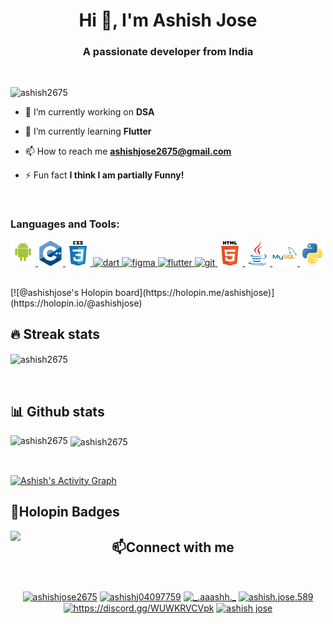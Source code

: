 <h1 align="center">Hi 👋, I'm Ashish Jose</h1>
<h3 align="center">A passionate developer from India</h3>
<br>

<p align="left"> <img src="https://komarev.com/ghpvc/?username=ashish2675&label=Profile%20views&color=009dff&style=plastic" alt="ashish2675" /> </p>

<!--<p align="left"> <a href="https://twitter.com/ashishj04097759" target="blank"><img src="https://img.shields.io/twitter/follow/ashishj04097759?logo=twitter&style=for-the-badge" alt="ashishj04097759" /></a> </p>-->

- 🔭 I’m currently working on **DSA**

- 🌱 I’m currently learning **Flutter**

- 📫 How to reach me **ashishjose2675@gmail.com**

- ⚡ Fun fact **I think I am partially Funny!**

<br>
<h3 align="left">Languages and Tools:</h3>
<p align="left"> <a href="https://developer.android.com" target="_blank" rel="noreferrer"> <img src="https://raw.githubusercontent.com/devicons/devicon/master/icons/android/android-original-wordmark.svg" alt="android" width="40" height="40"/> </a> <a href="https://www.w3schools.com/cpp/" target="_blank" rel="noreferrer"> <img src="https://raw.githubusercontent.com/devicons/devicon/master/icons/cplusplus/cplusplus-original.svg" alt="cplusplus" width="40" height="40"/> </a> <a href="https://www.w3schools.com/css/" target="_blank" rel="noreferrer"> <img src="https://raw.githubusercontent.com/devicons/devicon/master/icons/css3/css3-original-wordmark.svg" alt="css3" width="40" height="40"/> </a> <a href="https://dart.dev" target="_blank" rel="noreferrer"> <img src="https://www.vectorlogo.zone/logos/dartlang/dartlang-icon.svg" alt="dart" width="40" height="40"/> </a> <a href="https://www.figma.com/" target="_blank" rel="noreferrer"> <img src="https://www.vectorlogo.zone/logos/figma/figma-icon.svg" alt="figma" width="40" height="40"/> </a> <a href="https://flutter.dev" target="_blank" rel="noreferrer"> <img src="https://www.vectorlogo.zone/logos/flutterio/flutterio-icon.svg" alt="flutter" width="40" height="40"/> </a> <a href="https://git-scm.com/" target="_blank" rel="noreferrer"> <img src="https://www.vectorlogo.zone/logos/git-scm/git-scm-icon.svg" alt="git" width="40" height="40"/> </a> <a href="https://www.w3.org/html/" target="_blank" rel="noreferrer"> <img src="https://raw.githubusercontent.com/devicons/devicon/master/icons/html5/html5-original-wordmark.svg" alt="html5" width="40" height="40"/> </a> <a href="https://www.java.com" target="_blank" rel="noreferrer"> <img src="https://raw.githubusercontent.com/devicons/devicon/master/icons/java/java-original.svg" alt="java" width="40" height="40"/> </a> <a href="https://www.mysql.com/" target="_blank" rel="noreferrer"> <img src="https://raw.githubusercontent.com/devicons/devicon/master/icons/mysql/mysql-original-wordmark.svg" alt="mysql" width="40" height="40"/> </a> <a href="https://www.python.org" target="_blank" rel="noreferrer"> <img src="https://raw.githubusercontent.com/devicons/devicon/master/icons/python/python-original.svg" alt="python" width="40" height="40"/> </a> </p>
<br>
[![@ashishjose's Holopin board](https://holopin.me/ashishjose)](https://holopin.io/@ashishjose)

## 🔥 Streak stats


<p><img align="center" src="https://github-readme-streak-stats.herokuapp.com/?user=ashish2675&theme=highcontrast" alt="ashish2675" /></p>
<br>

## 📊 Github stats

<p><img align="left" src="https://github-readme-stats.vercel.app/api/top-langs?username=ashish2675&show_icons=true&theme=merko&locale=en&layout=compact" alt="ashish2675" /></p>

<p>&nbsp;<img align="center" src="https://github-readme-stats.vercel.app/api?username=ashish2675&show_icons=true&theme=merko&locale=en&layout=compact" alt="ashish2675" /></p>
<br>

<a href="https://github.com/ashutosh00710/github-readme-activity-graph"><img alt="Ashish's Activity Graph" src="https://denvercoder1-activity-graph.herokuapp.com/graph/?username=ashish2675&bg_color=1F222E&color=F8D866&line=F85D7F&point=FFFFFF&hide_border=true" /></a>
<br>

## 🌆Holopin Badges

<p><img align="left" src="https://www.holopin.me/ashishjose" /></p>

 <h2 align="center">📫Connect with me</h2>
<br>
<p align="center">
<a href="https://linkedin.com/in/ashishjose2675" target="blank"><img align="center" src="https://raw.githubusercontent.com/rahuldkjain/github-profile-readme-generator/master/src/images/icons/Social/linked-in-alt.svg" alt="ashishjose2675" height="30" width="40" /></a>
<a href="https://twitter.com/ashishj04097759" target="blank"><img align="center" src="https://raw.githubusercontent.com/rahuldkjain/github-profile-readme-generator/master/src/images/icons/Social/twitter.svg" alt="ashishj04097759" height="30" width="40" /></a>
<a href="https://instagram.com/_.aaashh._" target="blank"><img align="center" src="https://raw.githubusercontent.com/rahuldkjain/github-profile-readme-generator/master/src/images/icons/Social/instagram.svg" alt="_.aaashh._" height="30" width="40" /></a>
<a href="https://fb.com/ashish.jose.589" target="blank"><img align="center" src="https://raw.githubusercontent.com/rahuldkjain/github-profile-readme-generator/master/src/images/icons/Social/facebook.svg" alt="ashish.jose.589" height="30" width="40" /></a>
<a href="https://discord.gg/https://discord.gg/WUWKRVCVpk" target="blank"><img align="center" src="https://raw.githubusercontent.com/rahuldkjain/github-profile-readme-generator/master/src/images/icons/Social/discord.svg" alt="https://discord.gg/WUWKRVCVpk" height="30" width="40" /></a>
<a href="https://www.youtube.com/c/ashish jose" target="blank"><img align="center" src="https://raw.githubusercontent.com/rahuldkjain/github-profile-readme-generator/master/src/images/icons/Social/youtube.svg" alt="ashish jose" height="30" width="40" /></a>
</p>
